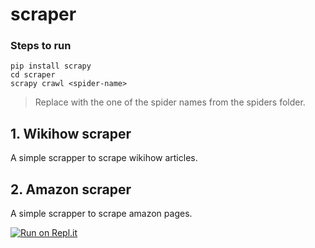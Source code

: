 # scraper

### Steps to run
```
pip install scrapy
cd scraper
scrapy crawl <spider-name>
```
> Replace <spider-name> with the one of the spider names from the spiders folder.

## 1. Wikihow scraper
A simple scrapper to scrape wikihow articles.

## 2. Amazon scraper
A simple scrapper to scrape amazon pages.

[![Run on Repl.it](https://repl.it/badge/github/prateekchaplot/wikihow-scapper)](https://repl.it/github/prateekchaplot/wikihow-scapper)